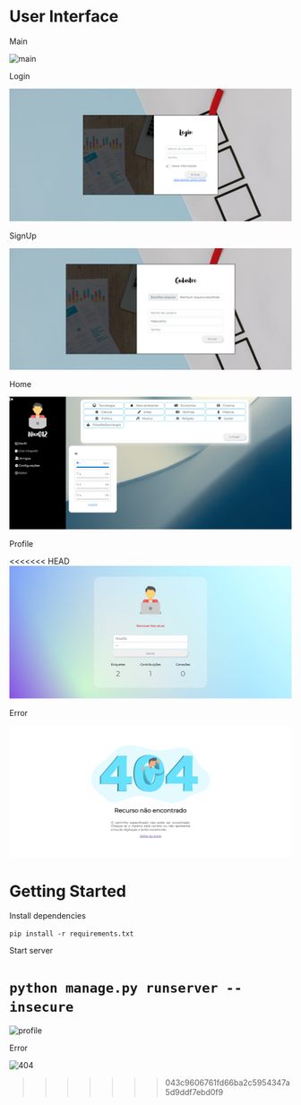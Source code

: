 # User Interface


Main

![main](readme/main.gif)


Login

![login](readme/login.png)


SignUp

![signup](readme/signup.png)


Home

![home](readme/home.png)


Profile

<<<<<<< HEAD
![profile](readme/profile.png)


Error

![error](readme/404.png)


# Getting Started

Install dependencies

```pip install -r requirements.txt```

Start server

```python manage.py runserver --insecure```
=======
![profile](https://github.com/nixs-dev/Polls/assets/57874746/af3a96ad-1410-467d-93b0-159f4ae0500a)

Error

![404](https://github.com/nixs-dev/Polls/assets/57874746/a859529e-8e9d-46c5-99a3-1b46bb393c93)
>>>>>>> 043c9606761fd66ba2c5954347a5d9ddf7ebd0f9
